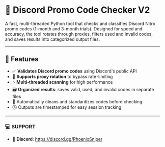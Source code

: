 # 🚀 Discord Promo Code Checker V2

A fast, multi-threaded Python tool that checks and classifies Discord Nitro promo codes (1-month and 3-month trials). Designed for speed and accuracy, the tool rotates through proxies, filters used and invalid codes, and saves results into categorized output files.

---

## 🌟 Features

- ✅ **Validates Discord promo codes** using Discord's public API
- 🔀 **Supports proxy rotation** to bypass rate-limiting
- ⚡ **Multi-threaded scanning** for high performance
- 🗃️ **Organized results**: saves valid, used, and invalid codes in separate files
- 🧼 Automatically cleans and standardizes codes before checking
- 🕒 Outputs are timestamped for easy session tracking

---

### 💻 SUPPORT

- 🖤 **Discord**: https://discord.gg/PhoenixSniper
